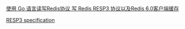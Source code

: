 [使用 Go 语言读写Redis协议 ](https://colobu.com/2019/04/16/Reading-and-Writing-Redis-Protocol-in-Go/)
[写 Redis RESP3 协议以及Redis 6.0客户端缓存](https://colobu.com/2019/08/09/read-and-write-redis-RESP3-protocol/)

[RESP3 specification](https://github.com/antirez/RESP3/blob/master/spec.md)